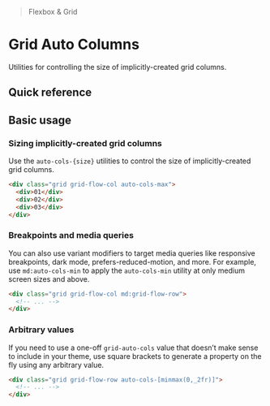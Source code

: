 > Flexbox & Grid

# Grid Auto Columns
Utilities for controlling the size of implicitly-created grid columns.

## Quick reference

<qr-table />

## Basic usage
### Sizing implicitly-created grid columns
Use the `auto-cols-{size}` utilities to control the size of implicitly-created grid columns.

```html
<div class="grid grid-flow-col auto-cols-max">
  <div>01</div>
  <div>02</div>
  <div>03</div>
</div>
```

### Breakpoints and media queries
You can also use variant modifiers to target media queries like responsive breakpoints, dark mode, prefers-reduced-motion, and more. For example, use `md:auto-cols-min` to apply the `auto-cols-min` utility at only medium screen sizes and above.

```html
<div class="grid grid-flow-col md:grid-flow-row">
  <!-- ... -->
</div>
```
### Arbitrary values
If you need to use a one-off `grid-auto-cols` value that doesn’t make sense to include in your theme, use square brackets to generate a property on the fly using any arbitrary value.

```html
<div class="grid grid-flow-row auto-cols-[minmax(0,_2fr)]">
  <!-- ... -->
</div>
```

